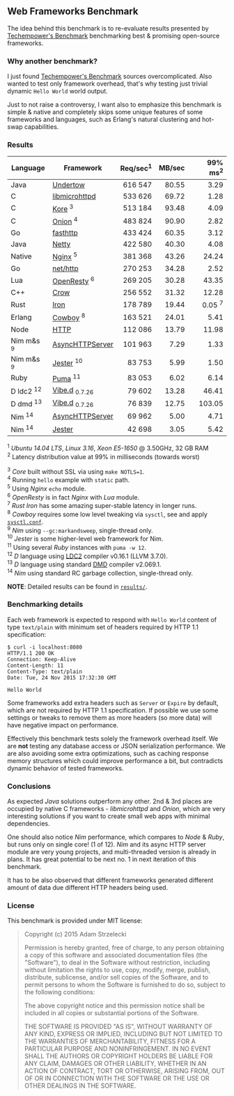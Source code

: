 Web Frameworks Benchmark
------------------------
[techempower]: https://www.techempower.com/benchmarks/

The idea behind this benchmark is to re-evaluate results presented by
[Techempower's Benchmark][techempower] benchmarking best & promising
open-source frameworks.


### Why another benchmark?

I just found [Techempower's Benchmark][techempower] sources overcomplicated.
Also wanted to test only framework overhead, that's why testing just trivial
dynamic `Hello World` world output.

Just to not raise a controversy, I want also to emphasize this benchmark is
simple & native and completely skips some unique features of some frameworks
and languages, such as Erlang's natural clustering and hot-swap capabilities.


### Results

[undertow]: http://undertow.io
[netty]: http://netty.io
[node]: https://nodejs.org/api/cluster.html
[go]: http://golang.org/pkg/net/http/
[onion]: https://github.com/davidmoreno/onion
[cowboy]: http://ninenines.eu/docs/en/cowboy/1.0/guide/getting_started/
[nim]: http://nim-lang.org
[puma]: http://puma.io
[echo]: http://wiki.nginx.org/HttpEchoModule
[resty]: http://openresty.org
[iron]: http://ironframework.io
[jester]: https://github.com/dom96/jester
[vibed]: http://vibed.org
[dmd]: https://dlang.org/download.html
[crow]: https://github.com/ipkn/crow
[kore]: https://kore.io
[mhttpd]: https://www.gnu.org/software/libmicrohttpd/
[fasthttp]: https://github.com/valyala/fasthttp

|  Language     |        Framework       | Req/sec<sup>1| MB/sec| 99% ms<sup>2|
| ------------- | ------------------------ | ----------:| -----:| -----------:|
| Java          | [Undertow][undertow]     |   616 547  | 80.55 |      3.29   |
| C             | [libmicrohttpd][mhttpd]  |   533 626  | 69.72 |      1.28   |
| C             | [Kore][kore]       <sup>3|   513 184  | 93.48 |      4.09   |
| C             | [Onion][onion]     <sup>4|   483 824  | 90.90 |      2.82   |
| Go            | [fasthttp][fasthttp]     |   433 424  | 60.35 |      3.12   |
| Java          | [Netty][netty]           |   422 580  | 40.30 |      4.08   |
| Native        | [Nginx][echo]      <sup>5|   381 368  | 43.26 |     24.24   |
| Go            | [net/http][go]           |   270 253  | 34.28 |      2.52   |
| Lua           | [OpenResty][resty] <sup>6|   269 205  | 30.28 |     43.35   |
| C++           | [Crow][crow]             |   256 552  | 31.32 |     12.28   |
| Rust          | [Iron][iron]             |   178 789  | 19.44 |  0.05 <sup>7|
| Erlang        | [Cowboy][cowboy]   <sup>8|   163 521  | 24.01 |      5.41   |
| Node          | [HTTP][node]             |   112 086  | 13.79 |     11.98   |
| Nim m&s <sup>9| [AsyncHTTPServer][nim]   |   101 963  |  7.29 |      1.33   |
| Nim m&s <sup>9| [Jester][nim]     <sup>10|    83 753  |  5.99 |      1.50   |
| Ruby          | [Puma][puma]      <sup>11|    83 053  |  6.02 |      6.14   |
| D ldc2 <sup>12| [Vibe.d][vibed] <sub>0.7.26|  79 602  | 13.28 |     46.41   |
| D dmd  <sup>13| [Vibe.d][vibed] <sub>0.7.26|  76 839  | 12.75 |    103.05   |
| Nim    <sup>14| [AsyncHTTPServer][nim]   |    69 962  |  5.00 |      4.71   |
| Nim    <sup>14| [Jester][jester]         |    42 698  |  3.05 |      5.42   |

<sup>1</sup> *Ubuntu 14.04 LTS*, *Linux 3.16*,
             *Xeon E5-1650* @ 3.50GHz, 32 GB RAM  
<sup>2</sup> Latency distribution value at 99% in milliseconds
             (towards worst)  

<sup>3</sup> *Core* built without SSL via using `make NOTLS=1`.  
<sup>4</sup> Running `hello` example with `static` path.  
<sup>5</sup> Using *Nginx* `echo` module.  
<sup>6</sup> *OpenResty* is in fact *Nginx* with *Lua* module.  
<sup>7</sup> *Rust* *Iron* has some amazing super-stable latency
             in longer runs.  
<sup>8</sup> *Cowboy* requires some low level tweaking via `sysctl`, see
             and apply [`sysctl.conf`](sysctl.conf).  
<sup>9</sup> *Nim* using `--gc:markandsweep`, single-thread only.  
<sup>10</sup> *Jester* is some higher-level web framework for Nim.  
<sup>11</sup> Using several *Ruby* instances with `puma -w 12`.  
<sup>12</sup> *D* language using [LDC2](dmd) compiler v0.16.1 (LLVM 3.7.0).  
<sup>13</sup> *D* language using standard [DMD](dmd) compiler v2.069.1.  
<sup>14</sup> *Nim* using standard RC garbage collection, single-thread only.  

**NOTE**: Detailed results can be found in [`results/`](results).


### Benchmarking details

Each web framework is expected to respond with `Hello World` content of type
`text/plain` with minimum set of headers required by HTTP 1.1 specification:

~~~
$ curl -i localhost:8080
HTTP/1.1 200 OK
Connection: Keep-Alive
Content-Length: 11
Content-Type: text/plain
Date: Tue, 24 Nov 2015 17:32:30 GMT

Hello World
~~~

Some frameworks add extra headers such as `Server` or `Expire` by default,
which are not required by HTTP 1.1 specification. If possible we use some
settings or tweaks to remove them as more headers (so more data) will have
negative impact on performance.

Effectively this benchmark tests solely the framework overhead itself. We are
**not** testing any database access or JSON serialization performance. We are
also avoiding some extra optimizations, such as caching response memory
structures which could improve performance a bit, but contradicts dynamic
behavior of tested frameworks.


### Conclusions

As expected *Java* solutions outperform any other. 2nd & 3rd places are
occupied by native C frameworks - *libmicrohttpd* and *Onion*, which are very
interesting solutions if you want to create small web apps with minimal
dependencies.

One should also notice *Nim* performance, which compares to *Node* & *Ruby*,
but runs only on single core! (1 of 12). *Nim* and its async HTTP server module
are very young projects, and multi-threaded version is already in plans. It has
great potential to be next no. 1 in next iteration of this benchmark.

It has to be also observed that different frameworks generated different amount
of data due different HTTP headers being used.


### License

This benchmark is provided under MIT license:

> Copyright (c) 2015 Adam Strzelecki
>
> Permission is hereby granted, free of charge, to any person obtaining
> a copy of this software and associated documentation files (the
> "Software"), to deal in the Software without restriction, including
> without limitation the rights to use, copy, modify, merge, publish,
> distribute, sublicense, and/or sell copies of the Software, and to
> permit persons to whom the Software is furnished to do so, subject to
> the following conditions:
>
> The above copyright notice and this permission notice shall be
> included in all copies or substantial portions of the Software.
>
> THE SOFTWARE IS PROVIDED "AS IS", WITHOUT WARRANTY OF ANY KIND,
> EXPRESS OR IMPLIED, INCLUDING BUT NOT LIMITED TO THE WARRANTIES OF
> MERCHANTABILITY, FITNESS FOR A PARTICULAR PURPOSE AND
> NONINFRINGEMENT. IN NO EVENT SHALL THE AUTHORS OR COPYRIGHT HOLDERS BE
> LIABLE FOR ANY CLAIM, DAMAGES OR OTHER LIABILITY, WHETHER IN AN ACTION
> OF CONTRACT, TORT OR OTHERWISE, ARISING FROM, OUT OF OR IN CONNECTION
> WITH THE SOFTWARE OR THE USE OR OTHER DEALINGS IN THE SOFTWARE.

